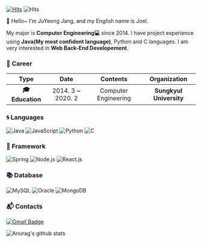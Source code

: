 [![Hits](https://hits.seeyoufarm.com/api/count/incr/badge.svg?url=https%3A%2F%2Fgithub.com%2FDev-Jang&count_bg=%2379C83D&title_bg=%23555555&icon=&icon_color=%23E7E7E7&title=hits&edge_flat=false)](https://hits.seeyoufarm.com)
![Hits](https://img.shields.io/github/followers/Dev-Jang?label=Follow)

:wave: Hello~ I'm JuYeong Jang, and my English name is Joel.

 My major is **Computer Engineering:computer:** since 2014. I have project experience using **Java(My most confident language)**, Python and C languages. I am very interested in **Web Back-End Developement**.

### :purple_heart: Career

| **Type** | **Date** | **Contents** | **Organization** |
|:--------:|:--------:|:--------:|:--------:|
| **:mortar_board: Education** | 2014. 3 ~ 2020. 2 | Computer Engineering | **Sungkyul University** |

### :cyclone: Languages
![Java](https://img.shields.io/badge/Java-★★★★☆-blueviolet)
![JavaScript](https://img.shields.io/badge/JavaScript-★★★☆☆-blueviolet)
![Python](https://img.shields.io/badge/Python-★★★☆☆-blue)
![C](https://img.shields.io/badge/C-★★☆☆☆-blue)

### :ocean: Framework
![Spring](https://img.shields.io/badge/Spring-★★★★☆-green)
![Node.js](https://img.shields.io/badge/Node.js-★★★☆☆-green)
![React.js](https://img.shields.io/badge/React.js-★★☆☆☆-green)

### :books: Database
![MySQL](https://img.shields.io/badge/MySQL-★★★★☆-purple)
![Oracle](https://img.shields.io/badge/Oracle-★★★★☆-purple)
![MongoDB](https://img.shields.io/badge/MongoDB-★★★☆☆-purple)

### :mailbox_with_mail: Contacts
[![Gmail Badge](https://img.shields.io/badge/Gmail-d14836?style=flat-square&logo=Gmail&logoColor=white&link=mailto:cheonggeum@gmail.com)](mailto:cheonggeum@gmail.com)

![Anurag's github stats](https://github-readme-stats.vercel.app/api?username=Dev-Jang&show_icons=true&theme=radical)
